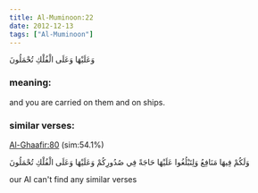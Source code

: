 ```yaml
---
title: Al-Muminoon:22
date: 2012-12-13
tags: ["Al-Muminoon"]
---
```

وَعَلَيْهَا وَعَلَى الْفُلْكِ تُحْمَلُونَ
### meaning: 
and you are carried on them and on ships.
### similar verses: 

[Al-Ghaafir:80](/40/80) (sim:54.1%)

وَلَكُمْ فِيهَا مَنَافِعُ وَلِتَبْلُغُوا عَلَيْهَا حَاجَةً فِي صُدُورِكُمْ وَعَلَيْهَا وَعَلَى الْفُلْكِ تُحْمَلُونَ

our AI can't find any similar verses



